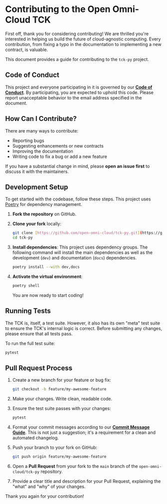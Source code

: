 # Contributing to the Open Omni-Cloud TCK

First off, thank you for considering contributing! We are thrilled you're interested in helping us build the future of cloud-agnostic computing. Every contribution, from fixing a typo in the documentation to implementing a new contract, is valuable.

This document provides a guide for contributing to the `tck-py` project.

## Code of Conduct

This project and everyone participating in it is governed by our [**Code of Conduct**](CODE_OF_CONDUCT.md). By participating, you are expected to uphold this code. Please report unacceptable behavior to the email address specified in the document.

## How Can I Contribute?

There are many ways to contribute:

-   Reporting bugs
-   Suggesting enhancements or new contracts
-   Improving the documentation
-   Writing code to fix a bug or add a new feature

If you have a substantial change in mind, please **open an issue first** to discuss it with the maintainers.

## Development Setup

To get started with the codebase, follow these steps. This project uses [Poetry](https://python-poetry.org/) for dependency management.

1.  **Fork the repository** on GitHub.

2.  **Clone your fork** locally:
    ```bash
    git clone [https://github.com/open-omni-cloud/tck-py.git](https://github.com/open-omni-cloud/tck-py.git)
    cd tck-py
    ```

3.  **Install dependencies**:
    This project uses dependency groups. The following command will install the main dependencies as well as the development (`dev`) and documentation (`docs`) dependencies.
    ```bash
    poetry install --with dev,docs
    ```

4.  **Activate the virtual environment**:
    ```bash
    poetry shell
    ```
    You are now ready to start coding!

## Running Tests

The TCK is, itself, a test suite. However, it also has its own "meta" test suite to ensure the TCK's internal logic is correct. Before submitting any changes, please ensure that all tests pass.

To run the full test suite:
```bash
pytest
```

## Pull Request Process

1.  Create a new branch for your feature or bug fix:
    ```bash
    git checkout -b feature/my-awesome-feature
    ```

2.  Make your changes. Write clean, readable code.

3.  Ensure the test suite passes with your changes:
    ```bash
    pytest
    ```

4.  Format your commit messages according to our [**Commit Message Guide**](COMMIT_GUIDE.md). This is not just a suggestion; it's a requirement for a clean and automated changelog.

5.  Push your branch to your fork on GitHub:
    ```bash
    git push origin feature/my-awesome-feature
    ```

6.  Open a **Pull Request** from your fork to the `main` branch of the `open-omni-cloud/tck-py` repository.

7.  Provide a clear title and description for your Pull Request, explaining the "what" and "why" of your changes.

Thank you again for your contribution!
